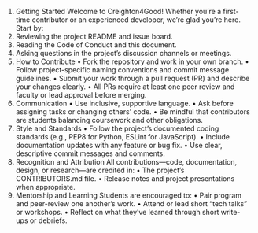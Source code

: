 1. Getting Started
Welcome to Creighton4Good! Whether you’re a first-time contributor or an experienced developer, we’re glad you’re here.
Start by:
1.	Reviewing the project README and issue board.
2.	Reading the Code of Conduct and this document.
3.	Asking questions in the project’s discussion channels or meetings.
2. How to Contribute
•	Fork the repository and work in your own branch.
•	Follow project-specific naming conventions and commit message guidelines.
•	Submit your work through a pull request (PR) and describe your changes clearly.
•	All PRs require at least one peer review and faculty or lead approval before merging.
3. Communication
•	Use inclusive, supportive language.
•	Ask before assigning tasks or changing others’ code.
•	Be mindful that contributors are students balancing coursework and other obligations.
4. Style and Standards
•	Follow the project’s documented coding standards (e.g., PEP8 for Python, ESLint for JavaScript).
•	Include documentation updates with any feature or bug fix.
•	Use clear, descriptive commit messages and comments.
5. Recognition and Attribution
All contributions—code, documentation, design, or research—are credited in:
•	The project’s CONTRIBUTORS.md file.
•	Release notes and project presentations when appropriate.
6. Mentorship and Learning
Students are encouraged to:
•	Pair program and peer-review one another’s work.
•	Attend or lead short “tech talks” or workshops.
•	Reflect on what they’ve learned through short write-ups or debriefs.
